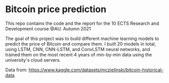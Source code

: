 # Bitcoin price prediction

This repo contains the code and the report for the 10 ECTS Research and Development course @AU. Autumn 2021

The goal of this project was to build different machine learning models to predict the price of Bitcoin and compare them. I built 20 models in total, using LSTM, CNN, CNN-LSTM, and ConvLSTM neural networks, and trained them on the most recent 4 years of min-by-min data using the university's cloud servers.

Data from: https://www.kaggle.com/datasets/mczielinski/bitcoin-historical-data
